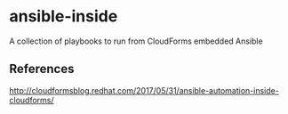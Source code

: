 # ansible-inside
A collection of playbooks to run from CloudForms embedded Ansible


## References
http://cloudformsblog.redhat.com/2017/05/31/ansible-automation-inside-cloudforms/
